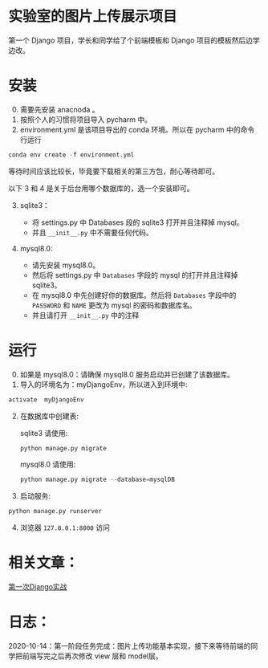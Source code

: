 # 实验室的图片上传展示项目
第一个 Django 项目，学长和同学给了个前端模板和 Django 项目的模板然后边学边改。

# 安装

0. 需要先安装 anacnoda 。
1. 按照个人的习惯将项目导入 pycharm 中。
2. environment.yml 是该项目导出的 conda 环境。所以在 pycharm 中的命令行运行


```python
conda env create -f environment.yml
```

等待时间应该比较长，毕竟要下载相关的第三方包，耐心等待即可。

以下 3 和 4 是关于后台用哪个数据库的，选一个安装即可。

3. sqlite3：
  
   + 将 settings.py 中 Databases 段的 sqlite3 打开并且注释掉 mysql。
   + 并且 `__init__.py` 中不需要任何代码。
    
4. mysql8.0: 
  
   + 请先安装 mysql8.0。
   + 然后将 settings.py 中 `Databases` 字段的 mysql 的打开并且注释掉 sqlite3。
   + 在 mysql8.0 中先创建好你的数据库。然后将 `Databases` 字段中的 `PASSWORD` 和 `NAME` 更改为 mysql 的密码和数据库名。
   + 并且请打开 `__init__.py` 中的注释

# 运行

0. 如果是 mysql8.0：请确保 mysql8.0 服务启动并已创建了该数据库。
1. 导入的环境名为：myDjangoEnv，所以进入到环境中:

```python
activate  myDjangoEnv 

```

2. 在数据库中创建表:

    sqlite3 请使用:
    
    ```python
    python manage.py migrate
    ```
    mysql8.0 请使用:
    
    ```python
    python manage.py migrate --database=mysqlDB
    ```


3. 启动服务:
```python
python manage.py runserver
```

4. 浏览器 `127.0.0.1:8000` 访问

# 相关文章：

[第一次Django实战](https://mikasalee.github.io/2020/10/07/FirstDjangoDemo/)

# 日志：
2020-10-14：第一阶段任务完成：图片上传功能基本实现，接下来等待前端的同学把前端写完之后再次修改 view 层和 model层。

